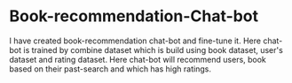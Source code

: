 # Book-recommendation-Chat-bot
I have created book-recommendation chat-bot and fine-tune it. Here chat-bot is trained by combine dataset which is build using book dataset, user's dataset and rating dataset. Here chat-bot will recommend users, book based on their past-search and which has high ratings.

